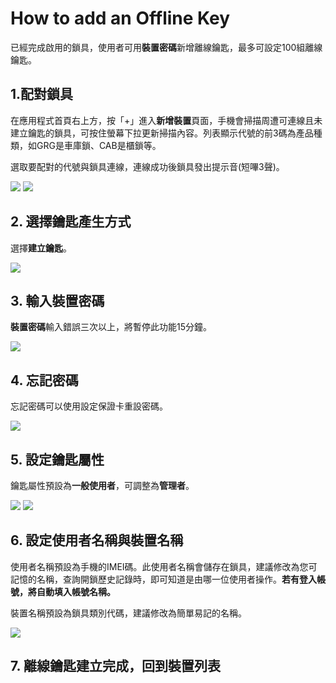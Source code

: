 # How to add an Offline Key

已經完成啟用的鎖具，使用者可用**裝置密碼**新增離線鑰匙，最多可設定100組離線鑰匙。

## 1.配對鎖具

在應用程式首頁右上方，按「+」進入**新增裝置**頁面，手機會掃描周遭可連線且未建立鑰匙的鎖具，可按住螢幕下拉更新掃描內容。列表顯示代號的前3碼為產品種類，如GRG是車庫鎖、CAB是櫃鎖等。

選取要配對的代號與鎖具連線，連線成功後鎖具發出提示音\(短嗶3聲\)。

![](../.gitbook/assets/screenshot_2019-11-15-16-50-36-686_com.userstar.phonekey.png) ![](../.gitbook/assets/screenshot_2019-11-15-16-54-44-098_com.userstar.phonekey.png)

## 2. 選擇鑰匙產生方式

選擇**建立鑰匙**。

![](../.gitbook/assets/screenshot_2019-11-15-17-30-05-770_com.userstar.phonekey.png)

## 3. 輸入裝置密碼

**裝置密碼**輸入錯誤三次以上，將暫停此功能15分鐘。

![](../.gitbook/assets/screenshot_2019-11-15-17-30-14-764_com.userstar.phonekey.png)

## 4. 忘記密碼

忘記密碼可以使用設定保證卡重設密碼。

![](../.gitbook/assets/screenshot_2019-11-15-17-21-08-279_com.userstar.phonekey.png)

## 5. 設定鑰匙屬性

鑰匙屬性預設為**一般使用者**，可調整為**管理者**。

![](../.gitbook/assets/screenshot_2019-11-15-17-30-31-863_com.userstar.phonekey.png) ![](../.gitbook/assets/screenshot_2019-11-15-17-30-41-096_com.userstar.phonekey.png)

## 6. 設定使用者名稱與裝置名稱

使用者名稱預設為手機的IMEI碼。此使用者名稱會儲存在鎖具，建議修改為您可記憶的名稱，查詢開鎖歷史記錄時，即可知道是由哪一位使用者操作。**若有登入帳號，將自動填入帳號名稱。**

裝置名稱預設為鎖具類別代碼，建議修改為簡單易記的名稱。

![](../.gitbook/assets/screenshot_2019-11-15-17-30-53-146_com.userstar.phonekey.png)

## 7. 離線鑰匙建立完成，回到裝置列表

